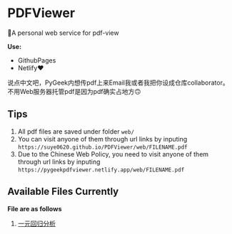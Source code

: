 # PDFViewer

📜A personal web service for pdf-view

**Use:**

- GithubPages
- Netlify❤

说点中文吧，PyGeek内想传pdf上来Email我或者我把你设成仓库collaborator。不用Web服务器托管pdf是因为pdf确实占地方🙃

## Tips

1. All pdf files are saved under folder `web/`
2. You can visit anyone of them through url links by inputing `https://suye0620.github.io/PDFViewer/web/FILENAME.pdf` 
3. Due to the Chinese Web Policy, you need to visit anyone of them through url links by inputing `https://pygeekpdfviewer.netlify.app/web/FILENAME.pdf`

## Available Files Currently
**File are as follows**
1. [一元回归分析](https://pygeekpdfviewer.netlify.app/web/SimpleLinearRegression.pdf)

